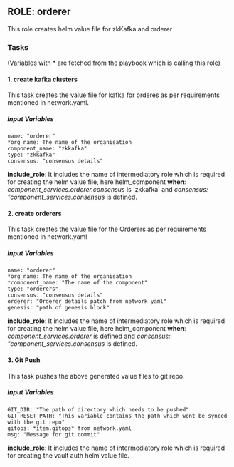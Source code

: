 [//]: # (##############################################################################################)
[//]: # (Copyright Accenture. All Rights Reserved.)
[//]: # (SPDX-License-Identifier: Apache-2.0)
[//]: # (##############################################################################################)

## ROLE: orderer
 This role creates helm value file for zkKafka and orderer

### Tasks
(Variables with * are fetched from the playbook which is calling this role)
#### 1. create kafka clusters
This task creates the value file for kafka for orderes as per requirements mentioned in
network.yaml.
##### Input Variables

    name: "orderer"
    *org_name: The name of the organisation
    component_name: "zkkafka"
    type: "zkkafka"
    consensus: "consensus details"
**include_role**: It includes the name of intermediatory role which is required for creating the helm value file, here helm_component
**when**: *component_services.orderer.consensus* is 'zkkafka' and *consensus: "component_services.consensus* is defined.
    
#### 2. create orderers
This task creates the value file for the Orderers as per requirements mentioned in 
network.yaml
##### Input Variables

    name: "orderer"
    *org_name: The name of the organisation
    *component_name: "The name of the component"
    type: "orderers"
    consensus: "consensus details"
    orderer: "Orderer details patch from network yaml"
    genesis: "path of genesis block"
**include_role**: It includes the name of intermediatory role which is required for creating the helm value file, here helm_component
**when**: *component_services.orderer* is defined and *consensus: "component_services.consensus* is defined.

#### 3. Git Push
This task pushes the above generated value files to git repo.
##### Input Variables
    GIT_DIR: "The path of directory which needs to be pushed"    
    GIT_RESET_PATH: "This variable contains the path which wont be synced with the git repo"
    gitops: *item.gitops* from network.yaml
    msg: "Message for git commit"

**include_role**: It includes the name of intermediatory role which is required for creating the vault auth helm value file.
